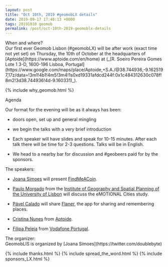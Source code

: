 ```yaml
--- 
layout: post
title: "Oct 10th, 2019 #geomobLX details"
date: 2019-09-17 17:48:13 +0000
tags: 20191010 geomob
permalink: /post/oct-10th-2019-geomoblx-details
---
```


<div class="heading">When and where?</div>
Our first ever Geomob Lisbon (#geomobLX) will be 
<span class="b">after work (exact time not yet set) on Thursday, the 10th of October </span>
at the headquarters of [Aptoide](https://www.aptoide.com/en/home) at (_[R. Soeiro Pereira Gomes Lote 1 3-D, 1600-196 Lisboa, Portugal](https://www.google.com/maps/place/Aptoide,+S.A./@38.744936,-9.1625197,17z/data=!3m1!4b1!4m5!3m4!1s0xd19331afdcd244f:0x1c484312630c078f!8m2!3d38.744936!4d-9.160331)_).

{% include why_geomob.html %}

<div class="heading">Agenda</div>

Our format for the evening will be as it always has been:

* doors open, set up and general mingling

* we begin the talks with a very brief introduction

* Each speaker will have slides and speak for 10-15 minutes.
After each talk there will be time for 2-3 questions.
Talks will be in English.

* We head to a nearby bar for discussion and #geobeers paid for by the sponsors.

<div class="heading">The speakers:</div>

* [Joana Simoes](https://twitter.com/doublebyte) will present [FindMeACoin](https://doublebyteblog.wordpress.com/2018/10/25/findmeacoin-a-platform-to-support-offline-trading-of-cryptocurrencies/).

* [Paulo Morgado](https://twitter.com/MorgadoPaulo9) from the [Institute of Geography and Spatial Planning of the University of Lisbon](https://www.ulisboa.pt/en/unidade-organica/institute-geography-and-spatial-planning) will discuss the eMOTIONAL Cities study.

* [Pável Calado](https://www.linkedin.com/in/pavelcalado/) will
share [Flaner](https://flaner.com/), the app for sharing and remembering places.

* [Cristina Nunes](https://www.linkedin.com/in/cmnunes/) from [Aptoide](https://www.aptoide.com/en/home).

* [Filipa Peleja](https://twitter.com/filipapeleja) from [Vodafone Portugal](https://www.linkedin.com/company/vodafone/).

<div class="heading">The organizer:</div>
GeomobLIS is organized by [Joana Simoes](https://twitter.com/doublebyte)

{% include thanks.html %}
{% include spread_the_word.html %}
{% include sponsors_LX.html %}

